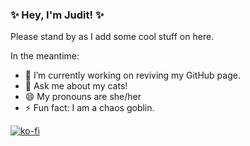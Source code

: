 ### ✨ Hey, I'm Judit! ✨

Please stand by as I add some cool stuff on here.

In the meantime:

- 🌱 I’m currently working on reviving my GitHub page. 
- 💬 Ask me about my cats!
- 😄 My pronouns are she/her
- ⚡ Fun fact: I am a chaos goblin. 

[![ko-fi](https://ko-fi.com/img/githubbutton_sm.svg)](https://ko-fi.com/H2H1LCO0X)
